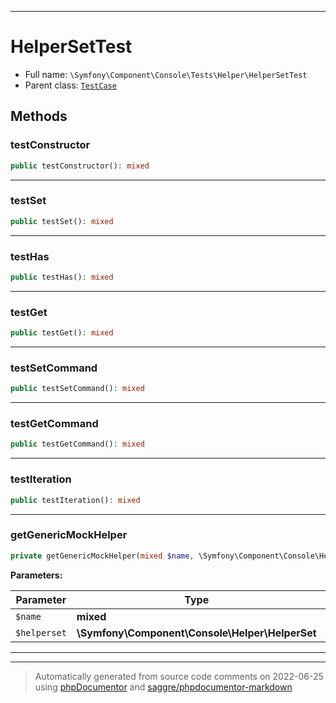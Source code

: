 ***

# HelperSetTest





* Full name: `\Symfony\Component\Console\Tests\Helper\HelperSetTest`
* Parent class: [`TestCase`](../../../../../PHPUnit/Framework/TestCase.md)




## Methods


### testConstructor



```php
public testConstructor(): mixed
```











***

### testSet



```php
public testSet(): mixed
```











***

### testHas



```php
public testHas(): mixed
```











***

### testGet



```php
public testGet(): mixed
```











***

### testSetCommand



```php
public testSetCommand(): mixed
```











***

### testGetCommand



```php
public testGetCommand(): mixed
```











***

### testIteration



```php
public testIteration(): mixed
```











***

### getGenericMockHelper



```php
private getGenericMockHelper(mixed $name, \Symfony\Component\Console\Helper\HelperSet $helperset = null): mixed
```








**Parameters:**

| Parameter | Type | Description |
|-----------|------|-------------|
| `$name` | **mixed** |  |
| `$helperset` | **\Symfony\Component\Console\Helper\HelperSet** |  |




***


***
> Automatically generated from source code comments on 2022-06-25 using [phpDocumentor](http://www.phpdoc.org/) and [saggre/phpdocumentor-markdown](https://github.com/Saggre/phpDocumentor-markdown)
